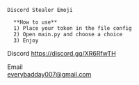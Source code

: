 ```````````````````````````````````````````````
Discord Stealer Emoji

  **How to use**
  1) Place your token in the file config
  2) Open main.py and choose a choice
  3) Enjoy

```````````````````````````````````````````````

Discord 
https://discord.gg/XR6RfwTH

Email     
everybadday007@gmail.com
